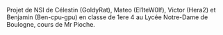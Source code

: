 Projet de NSI de Célestin (GoldyRat), 
Mateo (El1teW0lf), Victor (Hera2)
et Benjamin (Ben-cpu-gpu) en classe 
de 1ere 4 au Lycée Notre-Dame de Boulogne, 
cours de Mr Pioche.

